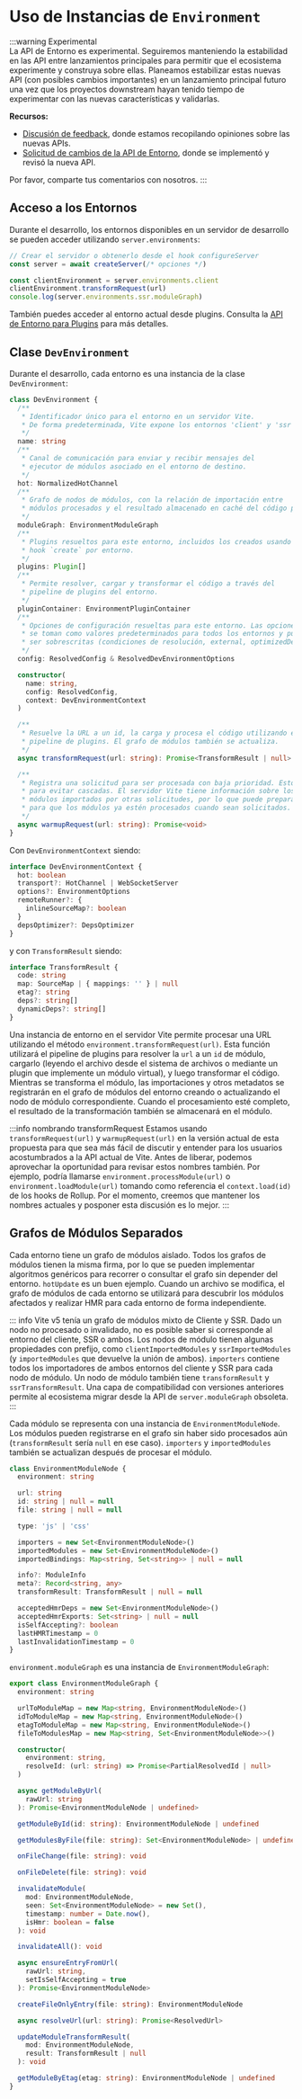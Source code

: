 # Uso de Instancias de `Environment`

:::warning Experimental  
La API de Entorno es experimental. Seguiremos manteniendo la estabilidad en las API entre lanzamientos principales para permitir que el ecosistema experimente y construya sobre ellas. Planeamos estabilizar estas nuevas API (con posibles cambios importantes) en un lanzamiento principal futuro una vez que los proyectos downstream hayan tenido tiempo de experimentar con las nuevas características y validarlas.

**Recursos:**

- [Discusión de feedback](https://github.com/vitejs/vite/discussions/16358), donde estamos recopilando opiniones sobre las nuevas APIs.
- [Solicitud de cambios de la API de Entorno](https://github.com/vitejs/vite/pull/16471), donde se implementó y revisó la nueva API.

Por favor, comparte tus comentarios con nosotros.
:::

## Acceso a los Entornos

Durante el desarrollo, los entornos disponibles en un servidor de desarrollo se pueden acceder utilizando `server.environments`:

```js
// Crear el servidor o obtenerlo desde el hook configureServer
const server = await createServer(/* opciones */)

const clientEnvironment = server.environments.client
clientEnvironment.transformRequest(url)
console.log(server.environments.ssr.moduleGraph)
```

También puedes acceder al entorno actual desde plugins. Consulta la [API de Entorno para Plugins](./api-environment-plugins.md#accessing-the-current-environment-in-hooks) para más detalles.

## Clase `DevEnvironment`

Durante el desarrollo, cada entorno es una instancia de la clase `DevEnvironment`:

```ts
class DevEnvironment {
  /**
   * Identificador único para el entorno en un servidor Vite.
   * De forma predeterminada, Vite expone los entornos 'client' y 'ssr'.
   */
  name: string
  /**
   * Canal de comunicación para enviar y recibir mensajes del
   * ejecutor de módulos asociado en el entorno de destino.
   */
  hot: NormalizedHotChannel
  /**
   * Grafo de nodos de módulos, con la relación de importación entre
   * módulos procesados y el resultado almacenado en caché del código procesado.
   */
  moduleGraph: EnvironmentModuleGraph
  /**
   * Plugins resueltos para este entorno, incluidos los creados usando el
   * hook `create` por entorno.
   */
  plugins: Plugin[]
  /**
   * Permite resolver, cargar y transformar el código a través del
   * pipeline de plugins del entorno.
   */
  pluginContainer: EnvironmentPluginContainer
  /**
   * Opciones de configuración resueltas para este entorno. Las opciones en el ámbito global del servidor
   * se toman como valores predeterminados para todos los entornos y pueden
   * ser sobrescritas (condiciones de resolución, external, optimizedDeps).
   */
  config: ResolvedConfig & ResolvedDevEnvironmentOptions

  constructor(
    name: string,
    config: ResolvedConfig,
    context: DevEnvironmentContext
  )

  /**
   * Resuelve la URL a un id, la carga y procesa el código utilizando el
   * pipeline de plugins. El grafo de módulos también se actualiza.
   */
  async transformRequest(url: string): Promise<TransformResult | null>

  /**
   * Registra una solicitud para ser procesada con baja prioridad. Esto es útil
   * para evitar cascadas. El servidor Vite tiene información sobre los
   * módulos importados por otras solicitudes, por lo que puede preparar el grafo de módulos
   * para que los módulos ya estén procesados cuando sean solicitados.
   */
  async warmupRequest(url: string): Promise<void>
}
```

Con `DevEnvironmentContext` siendo:

```ts
interface DevEnvironmentContext {
  hot: boolean
  transport?: HotChannel | WebSocketServer
  options?: EnvironmentOptions
  remoteRunner?: {
    inlineSourceMap?: boolean
  }
  depsOptimizer?: DepsOptimizer
}
```

y con `TransformResult` siendo:

```ts
interface TransformResult {
  code: string
  map: SourceMap | { mappings: '' } | null
  etag?: string
  deps?: string[]
  dynamicDeps?: string[]
}
```

Una instancia de entorno en el servidor Vite permite procesar una URL utilizando el método `environment.transformRequest(url)`. Esta función utilizará el pipeline de plugins para resolver la `url` a un `id` de módulo, cargarlo (leyendo el archivo desde el sistema de archivos o mediante un plugin que implemente un módulo virtual), y luego transformar el código. Mientras se transforma el módulo, las importaciones y otros metadatos se registrarán en el grafo de módulos del entorno creando o actualizando el nodo de módulo correspondiente. Cuando el procesamiento esté completo, el resultado de la transformación también se almacenará en el módulo.

:::info nombrando transformRequest
Estamos usando `transformRequest(url)` y `warmupRequest(url)` en la versión actual de esta propuesta para que sea más fácil de discutir y entender para los usuarios acostumbrados a la API actual de Vite. Antes de liberar, podemos aprovechar la oportunidad para revisar estos nombres también. Por ejemplo, podría llamarse `environment.processModule(url)` o `environment.loadModule(url)` tomando como referencia el `context.load(id)` de los hooks de Rollup. Por el momento, creemos que mantener los nombres actuales y posponer esta discusión es lo mejor.
:::

## Grafos de Módulos Separados

Cada entorno tiene un grafo de módulos aislado. Todos los grafos de módulos tienen la misma firma, por lo que se pueden implementar algoritmos genéricos para recorrer o consultar el grafo sin depender del entorno. `hotUpdate` es un buen ejemplo. Cuando un archivo se modifica, el grafo de módulos de cada entorno se utilizará para descubrir los módulos afectados y realizar HMR para cada entorno de forma independiente.

::: info
Vite v5 tenía un grafo de módulos mixto de Cliente y SSR. Dado un nodo no procesado o invalidado, no es posible saber si corresponde al entorno del cliente, SSR o ambos. Los nodos de módulo tienen algunas propiedades con prefijo, como `clientImportedModules` y `ssrImportedModules` (y `importedModules` que devuelve la unión de ambos). `importers` contiene todos los importadores de ambos entornos del cliente y SSR para cada nodo de módulo. Un nodo de módulo también tiene `transformResult` y `ssrTransformResult`. Una capa de compatibilidad con versiones anteriores permite al ecosistema migrar desde la API de `server.moduleGraph` obsoleta.
:::

Cada módulo se representa con una instancia de `EnvironmentModuleNode`. Los módulos pueden registrarse en el grafo sin haber sido procesados aún (`transformResult` sería `null` en ese caso). `importers` y `importedModules` también se actualizan después de procesar el módulo.

```ts
class EnvironmentModuleNode {
  environment: string

  url: string
  id: string | null = null
  file: string | null = null

  type: 'js' | 'css'

  importers = new Set<EnvironmentModuleNode>()
  importedModules = new Set<EnvironmentModuleNode>()
  importedBindings: Map<string, Set<string>> | null = null

  info?: ModuleInfo
  meta?: Record<string, any>
  transformResult: TransformResult | null = null

  acceptedHmrDeps = new Set<EnvironmentModuleNode>()
  acceptedHmrExports: Set<string> | null = null
  isSelfAccepting?: boolean
  lastHMRTimestamp = 0
  lastInvalidationTimestamp = 0
}
```

`environment.moduleGraph` es una instancia de `EnvironmentModuleGraph`:

```ts
export class EnvironmentModuleGraph {
  environment: string

  urlToModuleMap = new Map<string, EnvironmentModuleNode>()
  idToModuleMap = new Map<string, EnvironmentModuleNode>()
  etagToModuleMap = new Map<string, EnvironmentModuleNode>()
  fileToModulesMap = new Map<string, Set<EnvironmentModuleNode>>()

  constructor(
    environment: string,
    resolveId: (url: string) => Promise<PartialResolvedId | null>
  )

  async getModuleByUrl(
    rawUrl: string
  ): Promise<EnvironmentModuleNode | undefined>

  getModuleById(id: string): EnvironmentModuleNode | undefined

  getModulesByFile(file: string): Set<EnvironmentModuleNode> | undefined

  onFileChange(file: string): void

  onFileDelete(file: string): void

  invalidateModule(
    mod: EnvironmentModuleNode,
    seen: Set<EnvironmentModuleNode> = new Set(),
    timestamp: number = Date.now(),
    isHmr: boolean = false
  ): void

  invalidateAll(): void

  async ensureEntryFromUrl(
    rawUrl: string,
    setIsSelfAccepting = true
  ): Promise<EnvironmentModuleNode>

  createFileOnlyEntry(file: string): EnvironmentModuleNode

  async resolveUrl(url: string): Promise<ResolvedUrl>

  updateModuleTransformResult(
    mod: EnvironmentModuleNode,
    result: TransformResult | null
  ): void

  getModuleByEtag(etag: string): EnvironmentModuleNode | undefined
}
```
